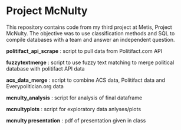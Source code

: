 # Project McNulty
This repository contains code from my third project at Metis, Project McNulty.  The objective was to use classification methods and SQL to compile databases with a team and answer an independent question.  



**politifact_api_scrape** : script to pull data from Politifact.com API

**fuzzytextmerge** : script to use fuzzy text matching to merge political database with politifact API data

**acs_data_merge** : script to combine ACS data, Politifact data and Everypolitician.org data

**mcnulty_analysis** : script for analysis of final dataframe

**mcnultyplots** : script for exploratory data anlyses/plots

**mcnulty presentation** : pdf of presentation given in class
